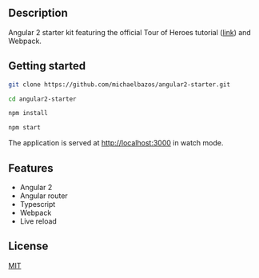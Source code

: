 ## Description

Angular 2 starter kit featuring the official Tour of Heroes tutorial ([link](https://angular.io/docs/ts/latest/tutorial/)) and Webpack.

## Getting started

```bash
git clone https://github.com/michaelbazos/angular2-starter.git

cd angular2-starter

npm install

npm start
```

The application is served at [http://localhost:3000](http://localhost:3000) in watch mode.

## Features

- Angular 2
- Angular router
- Typescript
- Webpack
- Live reload

## License

[MIT](/LICENSE)
